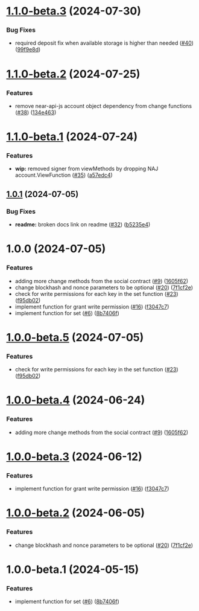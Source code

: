 # [1.1.0-beta.3](https://github.com/NEARBuilders/near-social-js/compare/v1.1.0-beta.2...v1.1.0-beta.3) (2024-07-30)


### Bug Fixes

* required deposit fix when available storage is higher than needed ([#40](https://github.com/NEARBuilders/near-social-js/issues/40)) ([99f9e8d](https://github.com/NEARBuilders/near-social-js/commit/99f9e8de55d5410ff34f553348d978fe075e6fbf))

# [1.1.0-beta.2](https://github.com/NEARBuilders/near-social-js/compare/v1.1.0-beta.1...v1.1.0-beta.2) (2024-07-25)


### Features

* remove near-api-js account object dependency from change functions ([#38](https://github.com/NEARBuilders/near-social-js/issues/38)) ([134e463](https://github.com/NEARBuilders/near-social-js/commit/134e4638341febdaf945fe8412479172421332d3))

# [1.1.0-beta.1](https://github.com/NEARBuilders/near-social-js/compare/v1.0.1...v1.1.0-beta.1) (2024-07-24)


### Features

* **wip:** removed signer from viewMethods by dropping NAJ account.ViewFunction ([#35](https://github.com/NEARBuilders/near-social-js/issues/35)) ([a57edc4](https://github.com/NEARBuilders/near-social-js/commit/a57edc42bee279abc1f3925acd130cba29cd239a))

## [1.0.1](https://github.com/NEARBuilders/near-social-js/compare/v1.0.0...v1.0.1) (2024-07-05)


### Bug Fixes

* **readme:** broken docs link on readme ([#32](https://github.com/NEARBuilders/near-social-js/issues/32)) ([b5235e4](https://github.com/NEARBuilders/near-social-js/commit/b5235e46a969d615fb159f4ed2c3fbf983b1f255))

# 1.0.0 (2024-07-05)


### Features

* adding more change methods from the social contract ([#9](https://github.com/NEARBuilders/near-social-js/issues/9)) ([1605f62](https://github.com/NEARBuilders/near-social-js/commit/1605f62407cf3d091e24e391059dab02db3f9839))
* change blockhash and nonce parameters to be optional ([#20](https://github.com/NEARBuilders/near-social-js/issues/20)) ([7f1cf2e](https://github.com/NEARBuilders/near-social-js/commit/7f1cf2ee2e5d743a1a37bc0b5f6e774e8900e41a))
* check for write permissions for each key in the set function ([#23](https://github.com/NEARBuilders/near-social-js/issues/23)) ([f95db02](https://github.com/NEARBuilders/near-social-js/commit/f95db020e02e4b77956d6058dc2d59778eb803a1))
* implement function for grant write permission ([#16](https://github.com/NEARBuilders/near-social-js/issues/16)) ([f3047c7](https://github.com/NEARBuilders/near-social-js/commit/f3047c7a66bc5309a8f66df85f72e68e5e39bcfc))
* implement function for set ([#6](https://github.com/NEARBuilders/near-social-js/issues/6)) ([8b7406f](https://github.com/NEARBuilders/near-social-js/commit/8b7406fb8632588726c8bcba82ace55b963e01d0))

# [1.0.0-beta.5](https://github.com/NEARBuilders/near-social-js/compare/v1.0.0-beta.4...v1.0.0-beta.5) (2024-07-05)


### Features

* check for write permissions for each key in the set function ([#23](https://github.com/NEARBuilders/near-social-js/issues/23)) ([f95db02](https://github.com/NEARBuilders/near-social-js/commit/f95db020e02e4b77956d6058dc2d59778eb803a1))

# [1.0.0-beta.4](https://github.com/NEARBuilders/near-social-js/compare/v1.0.0-beta.3...v1.0.0-beta.4) (2024-06-24)


### Features

* adding more change methods from the social contract ([#9](https://github.com/NEARBuilders/near-social-js/issues/9)) ([1605f62](https://github.com/NEARBuilders/near-social-js/commit/1605f62407cf3d091e24e391059dab02db3f9839))

# [1.0.0-beta.3](https://github.com/NEARBuilders/near-social-js/compare/v1.0.0-beta.2...v1.0.0-beta.3) (2024-06-12)


### Features

* implement function for grant write permission ([#16](https://github.com/NEARBuilders/near-social-js/issues/16)) ([f3047c7](https://github.com/NEARBuilders/near-social-js/commit/f3047c7a66bc5309a8f66df85f72e68e5e39bcfc))

# [1.0.0-beta.2](https://github.com/NEARBuilders/near-social-js/compare/v1.0.0-beta.1...v1.0.0-beta.2) (2024-06-05)


### Features

* change blockhash and nonce parameters to be optional ([#20](https://github.com/NEARBuilders/near-social-js/issues/20)) ([7f1cf2e](https://github.com/NEARBuilders/near-social-js/commit/7f1cf2ee2e5d743a1a37bc0b5f6e774e8900e41a))

# 1.0.0-beta.1 (2024-05-15)


### Features

* implement function for set ([#6](https://github.com/NEARBuilders/near-social-js/issues/6)) ([8b7406f](https://github.com/NEARBuilders/near-social-js/commit/8b7406fb8632588726c8bcba82ace55b963e01d0))
